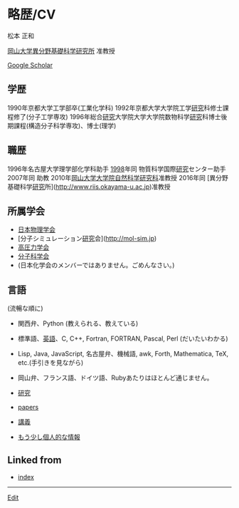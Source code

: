 # 略歴/CV

松本 正和

[岡山大学異分野基礎科学研究所](岡山大学異分野基礎科学研究所.md) 准教授

[Google Scholar](https://scholar.google.com/citations?user=NBbReDMAAAAJ)

## 学歴 


1990年京都大学工学部卒(工業化学科)
1992年京都大学大学院工学[研究](研究.md)科修士課程修了(分子工学専攻)
1996年総合[研究](研究.md)大学院大学大学院数物科学[研究](研究.md)科博士後期課程(構造分子科学専攻)、博士(理学)

## 職歴


1996年名古屋大学理学部化学科助手
[1998](1998.md)年同 物質科学国際[研究](研究.md)センター助手
2007年同 助教
2010年[岡山大学大学院自然科学研究科](岡山大学大学院自然科学研究科.md)准教授
2016年同 [異分野基礎科学[研究](研究.md)所](http://www.riis.okayama-u.ac.jp)准教授

## 所属学会


* [日本物理学会](http://www.jps.or.jp)
* [分子シミュレーション[研究](研究.md)会](http://mol-sim.jp)
* [高圧力学会](http://www.highpressure.jp)
* [分子科学会](http://molsci.jp)
* (日本化学会のメンバーではありません。ごめんなさい。)

## 言語

(流暢な順に)


* 関西弁、Python (教えられる、教えている)
* 標準語、[英語](英語.md)、C, C++, Fortran, FORTRAN, Pascal, Perl (だいたいわかる)
* Lisp, Java, JavaScript, 名古屋弁、機械語, awk, Forth, Mathematica, TeX, etc.(手引きを見ながら)
* 岡山弁、フランス語、ドイツ語、Rubyあたりはほとんど通じません。




* [研究](研究.md)
* [papers](papers.md)
* [講義](講義.md)




* [もう少し個人的な情報](もう少し個人的な情報.md)







## Linked from

* [index](index.md)


----
[Edit](https://github.com/vitroid/vitroid.github.io/edit/master/MD/略歴_CV.md)
